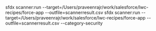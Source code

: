 sfdx scanner:run --target=/Users/praveenrajr/work/salesforce/lwc-recipes/force-app --outfile=scannerresult.csv 
sfdx scanner:run --target=/Users/praveenrajr/work/salesforce/lwc-recipes/force-app --outfile=scannerresult.csv --category-security

